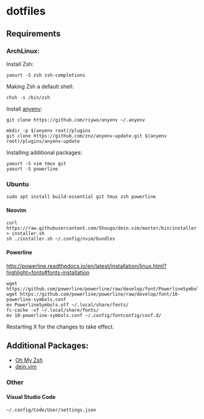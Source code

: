 # dotfiles

## Requirements

### ArchLinux:

Install Zsh:

```
yaourt -S zsh zsh-completions
```

Making Zsh a default shell:

```
chsh -s /bin/zsh
```

Install [anyenv](https://github.com/riywo/anyenv):

```
git clone https://github.com/riywo/anyenv ~/.anyenv
```

```
mkdir -p $(anyenv root)/plugins
git clone https://github.com/znz/anyenv-update.git $(anyenv root)/plugins/anyenv-update
```

Installing additional packages:

```
yaourt -S vim tmux git
yaourt -S powerline
```

### Ubuntu

```
sudo apt install build-essential git tmux zsh powerline
```

#### Neovim

```
curl https://raw.githubusercontent.com/Shougo/dein.vim/master/bin/installer.sh > installer.sh
sh ./installer.sh ~/.config/nvim/bundles
```

#### Powerline

http://powerline.readthedocs.io/en/latest/installation/linux.html?highlight=fonts#fonts-installation

```
wget https://github.com/powerline/powerline/raw/develop/font/PowerlineSymbols.otf
wget https://github.com/powerline/powerline/raw/develop/font/10-powerline-symbols.conf
mv PowerlineSymbols.otf ~/.local/share/fonts/
fc-cache -vf ~/.local/share/fonts/
mv 10-powerline-symbols.conf ~/.config/fontconfig/conf.d/
```

Restarting X for the changes to take effect.

## Additional Packages:

* [Oh My Zsh](https://github.com/robbyrussell/oh-my-zsh)
* [dein.vim](https://github.com/Shougo/dein.vim)

### Other

#### Visual Studio Code

`~/.config/Code/User/settings.json`
